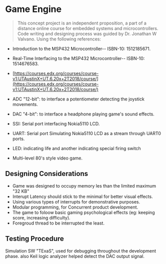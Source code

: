# Game Engine
>This concept project is an independent proposition, a part of a distance online course for embedded systems and microcontrollers. Code writing and designing process was guided by Dr. Jonathan W Valvano. Using the following references:

-   Introduction to the MSP432 Microcontroller-- ISBN-10: 1512185671.
-   Real-Time Interfacing to the MSP432 Microcontroller-- ISBN-10: 1514676583.
-   [https://courses.edx.org/courses/course-v1:UTAustinX+UT.6.20x+2T2018/course/](https://courses.edx.org/courses/course-v1:UTAustinX+UT.6.20x+2T2018/course/)

 - ADC "12-bit": to interface a potentiometer detecting the joystick
   movements.
 - DAC "4-bit": to interface a headphone playing game's sound effects.
 - SSI: Serial port interfacing Nokia5110 LCD.
 - UART: Serial port Simulating Nokia5110 LCD as a stream through UART0
   ports.
 - LED: indicating life and another indicating special firing switch
 - Multi-level 80's style video game.

## Designing Considerations

 - Game was designed to occupy memory les than the limited maximum "32
   KB"
 - Interupt Latency should stick to the minimal for better visual
   effects.
 - Using various types of interrupts for demonstrative purposes.
 - Modular programming, for Concurrent product development.
 - The game to foloow basic gaming psychological effects (eg: keeping
   score, increasing difficulty).
 - Foregroud thread to be interrupted the least.

## Testing Procedure

Simulation SW "TExaS", used for debugging throughout the development phase. also Keil logic analyzer helped detect the DAC output signal. 
